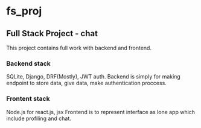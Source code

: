# fs_proj
## Full Stack Project - chat
This project contains full work with backend and frontend.
### Backend stack
SQLite, Django, DRF(Mostly), JWT auth.
Backend is simply for making endpoint to store data, give data, make authentication proccess.
### Frontent stack
Node.js for react.js, jsx
Frontend is to represent interface as lone app which include profiling and chat.

